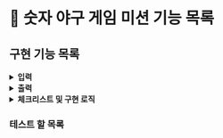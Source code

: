 # :pushpin: 숫자 야구 게임 미션 기능 목록

## 구현 기능 목록
<details>
<summary><b>입력</b></summary>
<div markdown="1">

- [x] 서로 다른 3자리의 수를 아래와 같은 형식으로 입력 받기
```
숫자를 입력해주세요 : 123
```
> - **예외처리**
> - [x] 문자 입력시 -> Util
> - [x] 공백 입력시  -> Util
> - [x] 세자리 이상 입력시 -> Validator
> - [x] 중복된 숫자 입력시 -> Validator


-[ ] 게임 재시작 문구 입력 받기
```
게임을 새로 시작하려면 1, 종료하려면 2를 입력하세요.
```

> - **예외처리**
> - [x] 문자 입력시 -> Util
> - [x] 공백 입력시  -> Util
> - [x] 음수나 한 글자 이상일 경우 에러메세지 출력
> - [x] 1이나 2가 아닐시 에러메세지 출력

</div>
</details>

<details>
<summary><b>출력</b></summary>
<div markdown="1">

- [x] 게임 시작 문구 출력
```
숫자 야구 게임을 시작합니다.
```

- [x] 입력한 수에 대한 결과를 볼, 스트라이크 개수로 표시한다
> - [x] 아래와 같은 형식을 준수한다.
```
1볼 1스트라이크
```
-[x] 하나도 없는경우 -> 낫싱 출력
- [x] 3개의 숫자를 모두 맞힐 경우 아래 문구 출력

```
3스트라이크
3개의 숫자를 모두 맞히셨습니다! 게임 종료
```


</div>
</details>

<details> 
<summary><b>체크리스트 및 구현 로직</b></summary>
<div markdown="1">

- [x] 1에서 9까지 서로 다른 임의의 수 3개를 선택하는 컴퓨터 구현

</div>
</details>

### 테스트 할 목록
